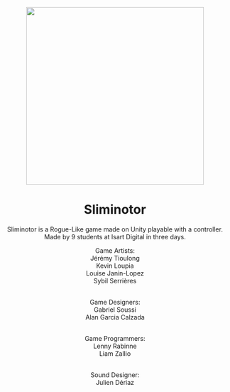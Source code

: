 <p align="center">

  <img src="https://github.com/lenny-rbn/Sliminotor/assets/121859898/b957ab0d-f478-4f2e-b74e-e17d6a3e6091" style="width:400px;"/>
  
</p>
<h1 align="center"> Sliminotor</h1>

<p align="center">
Sliminotor is a Rogue-Like game made on Unity playable with a controller.  <br>
Made by 9 students at Isart Digital in three days. <br>

<p align="center">
Game Artists: <br>
Jérémy Tioulong <br>
Kevin Loupia <br>
Louise Janin-Lopez <br>
Sybil Serrières <br><br>

<p align="center">
Game Designers: <br>
Gabriel Soussi <br>
Alan Garcia Calzada <br><br>

<p align="center">
Game Programmers: <br>
Lenny Rabinne <br>
Liam Zallio <br><br>

<p align="center">
Sound Designer: <br>
Julien Dériaz <br>
</p>
